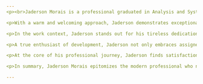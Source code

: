 ```yaml
---
<p><br>Jaderson Morais is a professional graduated in Analysis and Systems Development from the renowned institution FAA/IESA. His professional journey is marked by an unwavering commitment to excellence and a genuine enthusiasm for solving complex problems.</p>

<p>With a warm and welcoming approach, Jaderson demonstrates exceptional skills in building interpersonal relationships. His willingness to cultivate meaningful connections within and outside the workplace reflects his commitment to a collaborative and positive environment. His resolute stance towards conflicts, coupled with his aversion to fruitless arguments, evidences remarkable professional maturity.</p>

<p>In the work context, Jaderson stands out for his tireless dedication and willingness to tackle challenges head-on. His proactivity is evident in his readiness to explore new technologies and deepen his knowledge, often investing his personal time in additional studies to better serve the company's goals.</p>

<p>A true enthusiast of development, Jaderson not only embraces assigned tasks but also constantly seeks ways to raise the standard of quality and efficiency. Whether proposing innovative solutions, introducing new design standards, or refining existing ones, his passion for the art of software development transcends the boundaries of the profession, revealing itself as an intrinsic part of his identity.</p>

<p>At the core of his professional journey, Jaderson finds satisfaction in the ability to turn abstract concepts into tangible reality. His commitment to technical excellence and results-oriented mindset distinguish him as a valuable asset in any development team.</p>

<p>In summary, Jaderson Morais epitomizes the modern professional who not only embraces the challenges of technology but also confronts them with unwavering determination and a positive attitude. His relentless pursuit of innovation and his ability to inspire and collaborate with others highlight him as a driving force at the forefront of system development.</p>

---
```

